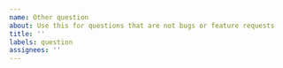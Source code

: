 ```yaml
---
name: Other question
about: Use this for questions that are not bugs or feature requests
title: ''
labels: question
assignees: ''
---
```

